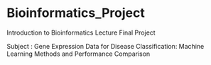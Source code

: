 # Bioinformatics_Project
Introduction to Bioinformatics Lecture Final Project

Subject : Gene Expression Data for Disease Classification: Machine Learning Methods and Performance Comparison
